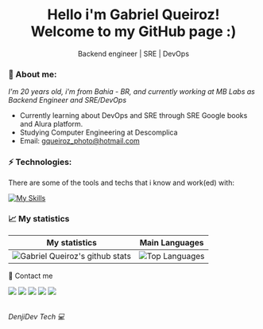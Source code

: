 <h1 align='center'>
  Hello i'm Gabriel Queiroz!
  <br/>
  Welcome to my GitHub page :)
</h1>

<p align='center'>
  Backend engineer | SRE | DevOps
</p>

### 👾 About me:

<p>
  <em>
    I'm 20 years old, i'm from Bahia - BR, and currently working at MB Labs as Backend Engineer and SRE/DevOps
  </em>
</p>

- Currently learning about DevOps and SRE through SRE Google books and Alura platform.
- Studying Computer Engineering at Descomplica
- Email: gqueiroz_photo@hotmail.com

### ⚡ Technologies:

There are some of the tools and techs that i know and work(ed) with:

[![My Skills](https://skillicons.dev/icons?i=js,ts,jest,react,nextjs,nodejs,nestjs,kubernetes,aws,ansible,jenkins,nginx,prisma
)](https://skillicons.dev)

### 📈 My statistics

| My statistics                                                                                                                                                            | Main Languages                                                                                                                                                                     |
| ------------------------------------------------------------------------------------------------------------------------------------------------------------------------ | ---------------------------------------------------------------------------------------------------------------------------------------------------------------------------------- |
| ![Gabriel Queiroz's github stats](https://github-readme-stats.vercel.app/api?username=GabSnow24&show_icons=true&hide_border=true&count_private=true&theme=jolly) | ![Top Languages](https://github-readme-stats.vercel.app/api/top-langs/?username=GabSnow24&langs_count=10&count_private=true&hide_border=true&theme=jolly&layout=compact) |

💬 Contact me

<div>
  <a href="https://www.linkedin.com/in/gabriel-queiroz-3xp" target="_blank"><img src="https://img.shields.io/badge/-LinkedIn-%230077B5?style=for-the-badge&logo=linkedin&logoColor=white" target="_blank"></a>
  <a href="https://api.whatsapp.com/send/?phone=%2B5573988015449&text&app_absent=0" target="_blank"><img src="https://img.shields.io/badge/WhatsApp-25D366?style=for-the-badge&logo=whatsapp&logoColor=white" target="_blank"></a>
  <a href = "mailto:gabriel.queiroz@mblabs.com.br"><img src="https://img.shields.io/badge/-Gmail-%23333?style=for-the-badge&logo=gmail&logoColor=white" target="_blank"></a>
  <a href="https://www.instagram.com/gab.snow" target="_blank"><img src="https://img.shields.io/badge/-Instagram-%23E4405F?style=for-the-badge&logo=instagram&logoColor=white" target="_blank"></a>
  <a href="https://discord.gg/8Ph5Ctkh" target="_blank"><img src="https://img.shields.io/badge/Discord-7289DA?style=for-the-badge&logo=discord&logoColor=white" target="_blank"></a>
</div>
<br>
<p><spam style="font-style:italic">DenjiDev Tech 💻</spam></p>
